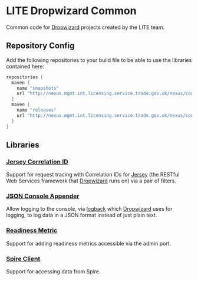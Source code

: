 # LITE Dropwizard Common

Common code for [Dropwizard](http://www.dropwizard.io/) projects created by the LITE team.

## Repository Config

Add the following repositories to your build file to be able to use the libraries contained here:

``` gradle
repositories {
  maven {
    name "snapshots"
    url "http://nexus.mgmt.int.licensing.service.trade.gov.uk/nexus/content/repositories/snapshots"
  }
  maven {
    name "releases"
    url "http://nexus.mgmt.int.licensing.service.trade.gov.uk/nexus/content/repositories/releases"
  }
}
```

## Libraries

### [Jersey Correlation ID](jersey-correlation-id)

Support for request tracing with Correlation IDs for [Jersey](https://jersey.java.net/) (the RESTful Web Services
framework that [Dropwizard](http://www.dropwizard.io/) runs on) via a pair of filters.

### [JSON Console Appender](json-console-appender)

Allow logging to the console, via [logback](https://logback.qos.ch/) which [Dropwizard](http://www.dropwizard.io/) uses 
for logging, to log data in a JSON format instead of just plain text.

### [Readiness Metric](readiness-metric)

Support for adding readiness metrics accessible via the admin port.  

### [Spire Client](spire-client)

Support for accessing data from Spire.
